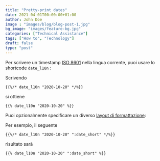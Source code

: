 ```yaml
---
title: "Pretty-print dates"
date: 2021-04-01T00:00:00+01:00
author: John Doe
image : "images/blog/blog-post-1.jpg"
bg_image: "images/feature-bg.jpg"
categories: ["Technical Assistance"]
tags: ["How to", "Technology"]
draft: false
type: "post"
---
```



Per scrivere un timestamp [ISO 8601](https://en.wikipedia.org/wiki/ISO_8601) nella lingua corrente, puoi usare lo shortcode `date_l10n` :

Scrivendo

```
{{%/* date_l10n "2020-10-20" */%}}
```

si ottiene

```
{{% date_l10n "2020-10-20" %}}
```

Puoi opzionalmente specificare un diverso [layout di formattazione](https://gohugo.io/functions/dateformat/#datetime-formatting-layouts):

Per esempio, il seguente

```
{{%/* date_l10n "2020-10-20" ":date_short" */%}}
```

risultato sarà

```
{{% date_l10n "2020-10-20" ":date_short" %}}
```
